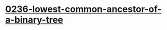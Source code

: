 # [0236-lowest-common-ancestor-of-a-binary-tree](https://leetcode.com/problems/lowest-common-ancestor-of-a-binary-tree)